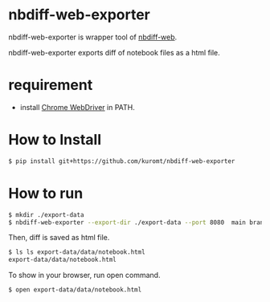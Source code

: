 # nbdiff-web-exporter

nbdiff-web-exporter is wrapper tool of [nbdiff-web](https://nbdime.readthedocs.io/en/latest/).

nbdiff-web-exporter exports diff of notebook files as a html file.

# requirement

- install [Chrome WebDriver](https://chromedriver.chromium.org/downloads) in PATH.

# How to Install

```bash
$ pip install git+https://github.com/kuromt/nbdiff-web-exporter
```

# How to run

```bash
$ mkdir ./export-data
$ nbdiff-web-exporter --export-dir ./export-data --port 8080  main branch1 data/notebook.ipynb 
```

Then, diff is saved as html file.

```bash
$ ls ls export-data/data/notebook.html 
export-data/data/notebook.html
```

To show in your browser, run open command.

```bash
$ open export-data/data/notebook.html
```
